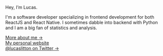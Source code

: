 Hey, I’m Lucas.

I'm a software developer specializing in frontend development for both ReactJS and React Native. I sometimes dabble into backend with Python and I am a big fan of statistics and analysis. 

[More about me &rarr;](https://lucaslitton.me/about) <br />
[My personal website](https://lucaslitton.me/) <br />
[@lucaslitton on Twitter &rarr;](https://twitter.com/lucaslitton)
